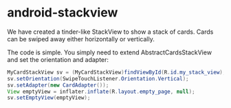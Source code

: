 android-stackview
=================

We have created a tinder-like StackView to show a stack of cards. Cards can be swiped away either horizontally or vertically. 

The code is simple. You simply need to extend AbstractCardsStackView and set the orientation and adapter:

```java
MyCardStackView sv = (MyCardStackView)findViewById(R.id.my_stack_view);
sv.setOrientation(SwipeTouchListener.Orientation.Vertical);
sv.setAdapter(new CardAdapter());
View emptyView = inflater.inflate(R.layout.empty_page, null);
sv.setEmptyView(emptyView);
```

